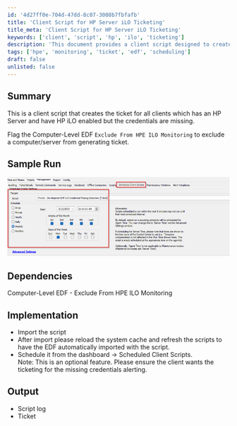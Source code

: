 ```yaml
---
id: '4d27ff0e-704d-47dd-8c07-3008b7fbfafb'
title: 'Client Script for HP Server iLO Ticketing'
title_meta: 'Client Script for HP Server iLO Ticketing'
keywords: ['client', 'script', 'hp', 'ilo', 'ticketing']
description: 'This document provides a client script designed to create tickets for clients with HP Servers that have HP iLO enabled but lack credentials. It includes instructions for implementation, dependencies, and expected output.'
tags: ['hpe', 'monitoring', 'ticket', 'edf', 'scheduling']
draft: false
unlisted: false
---
```

## Summary

This is a client script that creates the ticket for all clients which has an HP Server and have HP iLO enabled but the credentials are missing.

Flag the Computer-Level EDF `Exclude From HPE ILO Monitoring` to exclude a computer/server from generating ticket.

## Sample Run

![Sample Run](../../../static/img/HP-iLO-Credential-Missing-Detection/image_1.png)

## Dependencies

Computer-Level EDF - Exclude From HPE ILO Monitoring

## Implementation

- Import the script
- After import please reload the system cache and refresh the scripts to have the EDF automatically imported with the script.
- Schedule it from the dashboard -> Scheduled Client Scripts.  
  Note: This is an optional feature. Please ensure the client wants the ticketing for the missing credentials alerting.

## Output

- Script log
- Ticket






